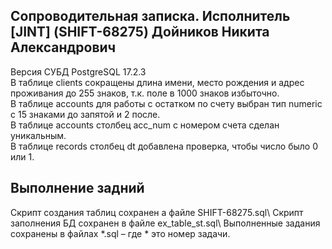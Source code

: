 <h2>Сопроводительная записка. Исполнитель [JINT] (SHIFT-68275) Дойников Никита Александрович</h2>

Версия СУБД PostgreSQL 17.2.3\
В таблице clients сокращены длина имени, место рождения и адрес проживания до 255 знаков, т.к. поле в 1000 знаков избыточно.\
В таблице accounts для работы с остатком по счету выбран тип numeric с 15 знаками до запятой и 2 после.\
В таблице accounts столбец acc_num с номером счета сделан уникальным.\
В таблице records столбец dt добавлена проверка, чтобы число было 0 или 1.

<h2>Выполнение задний</h2>
Скрипт создания таблиц сохранен а файле SHIFT-68275.sql\
Скрипт заполнения БД сохранен в файле ex_table_st.sql\
Выполненные задания сохранены в файлах *.sql – где * это номер задачи.

